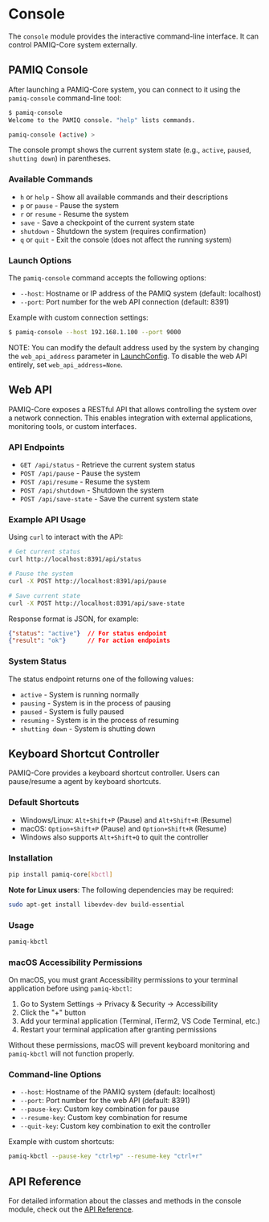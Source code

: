 # Console

The `console` module provides the interactive command-line interface. It can control PAMIQ-Core system externally.

## PAMIQ Console

After launching a PAMIQ-Core system, you can connect to it using the `pamiq-console` command-line tool:

```sh
$ pamiq-console
Welcome to the PAMIQ console. "help" lists commands.

pamiq-console (active) >
```

The console prompt shows the current system state (e.g., `active`, `paused`, `shutting down`) in parentheses.

### Available Commands

- `h` or `help` - Show all available commands and their descriptions
- `p` or `pause` - Pause the system
- `r` or `resume` - Resume the system
- `save` - Save a checkpoint of the current system state
- `shutdown` - Shutdown the system (requires confirmation)
- `q` or `quit` - Exit the console (does not affect the running system)

### Launch Options

The `pamiq-console` command accepts the following options:

- `--host`: Hostname or IP address of the PAMIQ system (default: localhost)
- `--port`: Port number for the web API connection (default: 8391)

Example with custom connection settings:

```sh
$ pamiq-console --host 192.168.1.100 --port 9000
```

NOTE: You can modify the default address used by the system by changing the `web_api_address` parameter in [LaunchConfig](../api/launch.md). To disable the web API entirely, set `web_api_address=None`.

## Web API

PAMIQ-Core exposes a RESTful API that allows controlling the system over a network connection. This enables integration with external applications, monitoring tools, or custom interfaces.

### API Endpoints

- `GET /api/status` - Retrieve the current system status
- `POST /api/pause` - Pause the system
- `POST /api/resume` - Resume the system
- `POST /api/shutdown` - Shutdown the system
- `POST /api/save-state` - Save the current system state

### Example API Usage

Using `curl` to interact with the API:

```sh
# Get current status
curl http://localhost:8391/api/status

# Pause the system
curl -X POST http://localhost:8391/api/pause

# Save current state
curl -X POST http://localhost:8391/api/save-state
```

Response format is JSON, for example:

```json
{"status": "active"}  // For status endpoint
{"result": "ok"}      // For action endpoints
```

### System Status

The status endpoint returns one of the following values:

- `active` - System is running normally
- `pausing` - System is in the process of pausing
- `paused` - System is fully paused
- `resuming` - System is in the process of resuming
- `shutting down` - System is shutting down

## Keyboard Shortcut Controller

PAMIQ-Core provides a keyboard shortcut controller. Users can pause/resume a agent by keyboard shortcuts.

### Default Shortcuts

- Windows/Linux: `Alt+Shift+P` (Pause) and `Alt+Shift+R` (Resume)
- macOS: `Option+Shift+P` (Pause) and `Option+Shift+R` (Resume)
- Windows also supports `Alt+Shift+Q` to quit the controller

### Installation

```sh
pip install pamiq-core[kbctl]
```

**Note for Linux users**: The following dependencies may be required:

```sh
sudo apt-get install libevdev-dev build-essential
```

### Usage

```sh
pamiq-kbctl
```

### macOS Accessibility Permissions

On macOS, you must grant Accessibility permissions to your terminal application before using `pamiq-kbctl`:

1. Go to System Settings → Privacy & Security → Accessibility
2. Click the "+" button
3. Add your terminal application (Terminal, iTerm2, VS Code Terminal, etc.)
4. Restart your terminal application after granting permissions

Without these permissions, macOS will prevent keyboard monitoring and `pamiq-kbctl` will not function properly.

### Command-line Options

- `--host`: Hostname of the PAMIQ system (default: localhost)
- `--port`: Port number for the web API (default: 8391)
- `--pause-key`: Custom key combination for pause
- `--resume-key`: Custom key combination for resume
- `--quit-key`: Custom key combination to exit the controller

Example with custom shortcuts:

```sh
pamiq-kbctl --pause-key "ctrl+p" --resume-key "ctrl+r"
```

## API Reference

For detailed information about the classes and methods in the console module, check out the [API Reference](../api/console.md).
